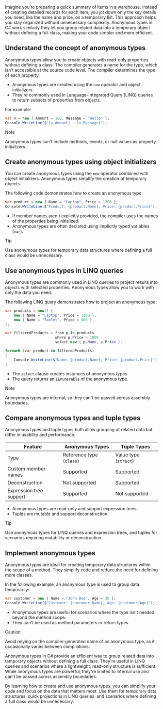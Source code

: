 Imagine you're preparing a quick summary of items in a warehouse. Instead of creating detailed records for each item, you jot down only the key details you need, like the name and price, on a temporary list. This approach helps you stay organized without unnecessary complexity. Anonymous types in C# work similarly they let you group related data into a temporary object without defining a full class, making your code simpler and more efficient.

## Understand the concept of anonymous types

Anonymous types allow you to create objects with read-only properties without defining a class. The compiler generates a name for the type, which isn't accessible at the source code level. The compiler determines the type of each property.

- Anonymous types are created using the `new` operator and object initializers.
- They're commonly used in Language-Integrated Query (LINQ) queries to return subsets of properties from objects.

For example:

```csharp
var v = new { Amount = 108, Message = "Hello" };
Console.WriteLine($"{v.Amount} - {v.Message}");
```

> [!NOTE]  
> Anonymous types can't include methods, events, or null values as property initializers.

## Create anonymous types using object initializers

You can create anonymous types using the `new` operator combined with object initializers. Anonymous types simplify the creation of temporary objects.

The following code demonstrates how to create an anonymous type:

```csharp
var product = new { Name = "Laptop", Price = 1200 };
Console.WriteLine($"Product: {product.Name}, Price: {product.Price}");
```

- If member names aren't explicitly provided, the compiler uses the names of the properties being initialized.
- Anonymous types are often declared using implicitly typed variables (`var`).

> [!TIP]  
> Use anonymous types for temporary data structures where defining a full class would be unnecessary.

## Use anonymous types in LINQ queries

Anonymous types are commonly used in LINQ queries to project results into objects with selected properties. Anonymous types allow you to work with only the data you need.

The following LINQ query demonstrates how to project an anonymous type:

```csharp
var products = new[] {
    new { Name = "Laptop", Price = 1200 },
    new { Name = "Tablet", Price = 600 }
};

var filteredProducts = from p in products
                       where p.Price > 1000
                       select new { p.Name, p.Price };

foreach (var product in filteredProducts)
{
    Console.WriteLine($"Name: {product.Name}, Price: {product.Price}");
}
```

- The `select` clause creates instances of anonymous types.
- The query returns an `IEnumerable` of the anonymous type.

> [!NOTE]  
> Anonymous types are internal, so they can't be passed across assembly boundaries.

## Compare anonymous types and tuple types

Anonymous types and tuple types both allow grouping of related data but differ in usability and performance.

| Feature               | Anonymous Types          | Tuple Types             |
|-----------------------|--------------------------|--------------------------|
| Type                 | Reference type (`class`) | Value type (`struct`)   |
| Custom member names  | Supported                | Supported               |
| Deconstruction       | Not supported            | Supported               |
| Expression tree support | Supported            | Not supported           |

- Anonymous types are read-only and support expression trees.
- Tuples are mutable and support deconstruction.

> [!TIP]  
> Use anonymous types for LINQ queries and expression trees, and tuples for scenarios requiring mutability or deconstruction.

## Implement anonymous types

Anonymous types are ideal for creating temporary data structures within the scope of a method. They simplify code and reduce the need for defining more classes.

In the following example, an anonymous type is used to group data temporarily:

```csharp
var customer = new { Name = "John Doe", Age = 30 };
Console.WriteLine($"Customer: {customer.Name}, Age: {customer.Age}");
```

- Anonymous types are useful for scenarios where the type isn't needed beyond the method scope.
- They can't be used as method parameters or return types.

> [!CAUTION]  
> Avoid relying on the compiler-generated name of an anonymous type, as it occasionally varies between compilations.

Anonymous types in C# provide an efficient way to group related data into temporary objects without defining a full class. They're useful in LINQ queries and scenarios where a lightweight, read-only structure is sufficient. While anonymous types are powerful, they're limited to internal use and can't be passed across assembly boundaries.

By learning how to create and use anonymous types, you can simplify your code and focus on the data that matters most. Use them for temporary data structures, quick projections in LINQ queries, and scenarios where defining a full class would be unnecessary.
